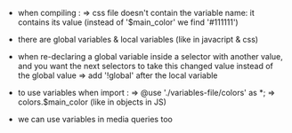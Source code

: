 * when compiling :
=>  css file doesn't contain the variable name: it contains its value
(instead of '$main_color' we find '#111111')

* there are global variables & local variables
(like in javacript & css)

* when re-declaring a global variable inside a selector with another value, and you want the next selectors to take this changed value instead of the global value
=>  add '!global' after the local variable

* to use variables when import :
=>  @use './variables-file/colors' as *;
=>  colors.$main_color (like in objects in JS)

* we can use variables in media queries too